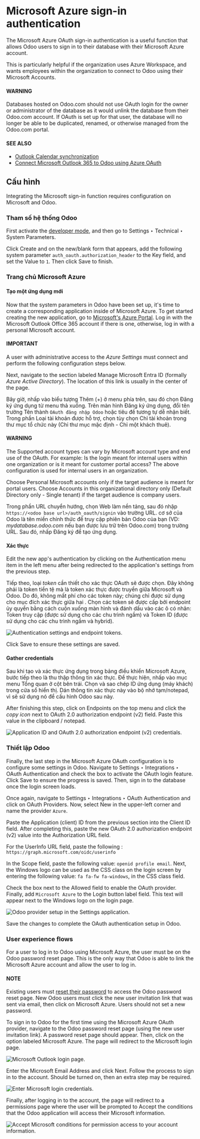 # Microsoft Azure sign-in authentication

The Microsoft Azure OAuth sign-in authentication is a useful function that allows Odoo users to sign
in to their database with their Microsoft Azure account.

This is particularly helpful if the organization uses Azure Workspace, and wants employees within
the organization to connect to Odoo using their Microsoft Accounts.

#### WARNING
Databases hosted on Odoo.com should not use OAuth login for the owner or administrator of the
database as it would unlink the database from their Odoo.com account. If OAuth is set up for that
user, the database will no longer be able to be duplicated, renamed, or otherwise managed from
the Odoo.com portal.

#### SEE ALSO
- [Outlook Calendar synchronization](../../productivity/calendar/outlook.md)
- [Connect Microsoft Outlook 365 to Odoo using Azure OAuth](../email_communication/azure_oauth.md)

## Cấu hình

Integrating the Microsoft sign-in function requires configuration on Microsoft and Odoo.

### Tham số hệ thống Odoo

First activate the [developer mode](../developer_mode.md#developer-mode), and then go to Settings
‣ Technical ‣ System Parameters.

Click Create and on the new/blank form that appears, add the following system parameter
`auth_oauth.authorization_header` to the Key field, and set the Value to
`1`. Then click Save to finish.

### Trang chủ Microsoft Azure

#### Tạo một ứng dụng mới

Now that the system parameters in Odoo have been set up, it's time to create a corresponding
application inside of Microsoft Azure. To get started creating the new application, go to
[Microsoft's Azure Portal](https://portal.azure.com/). Log in with the Microsoft
Outlook Office 365 account if there is one, otherwise, log in with a personal Microsoft
account.

#### IMPORTANT
A user with administrative access to the *Azure Settings* must connect and perform the following
configuration steps below.

Next, navigate to the section labeled Manage Microsoft Entra ID (formally *Azure Active
Directory*). The location of this link is usually in the center of the page.

Bây giờ, nhấp vào biểu tượng Thêm (+) ở menu phía trên, sau đó chọn Đăng ký ứng dụng từ menu thả xuống. Trên màn hình Đăng ký ứng dụng, đổi tên trường Tên thành `OAuth đăng nhập Odoo` hoặc tiêu đề tương tự dễ nhận biết. Trong phần Loại tài khoản được hỗ trợ, chọn tùy chọn Chỉ tài khoản trong thư mục tổ chức này (Chỉ thư mục mặc định - Chỉ một khách thuê).

#### WARNING
The Supported account types can vary by Microsoft account type and end use of the
OAuth. For example: Is the login meant for internal users within one organization or is it meant
for customer portal access? The above configuration is used for internal users in an
organization.

Choose Personal Microsoft accounts only if the target audience is meant for portal
users. Choose Accounts in this organizational directory only (Default Directory only -
Single tenant) if the target audience is company users.

Trong phần URL chuyển hướng, chọn Web làm nền tảng, sau đó nhập `https://<odoo base url>/auth_oauth/signin` vào trường URL.  cơ sở của Odoo là tên miền chính thức để truy cập phiên bản Odoo của bạn (VD: *mydatabase.odoo.com* nếu bạn được lưu trữ trên Odoo.com) trong trường URL. Sau đó, nhấp Đăng ký để tạo ứng dụng.

#### Xác thực

Edit the new app's authentication by clicking on the Authentication menu item in the
left menu after being redirected to the application's settings from the previous step.

Tiếp theo, loại *token* cần thiết cho xác thực OAuth sẽ được chọn. Đây không phải là token tiền tệ mà là token xác thực được truyền giữa Microsoft và Odoo. Do đó, không mất phí cho các token này; chúng chỉ được sử dụng cho mục đích xác thực giữa hai . Chọn các token sẽ được cấp bởi endpoint ủy quyền bằng cách cuộn xuống màn hình và đánh dấu vào các ô có nhãn: Token truy cập (được sử dụng cho các chu trình ngầm) và Token ID (được sử dụng cho các chu trình ngầm và hybrid).

![Authentication settings and endpoint tokens.](../../../_images/authentication-tokens.png)

Click Save to ensure these settings are saved.

#### Gather credentials

Sau khi tạo và xác thực ứng dụng trong bảng điều khiển Microsoft Azure, bước tiếp theo là thu thập thông tin xác thực. Để thực hiện, nhấp vào mục menu Tổng quan ở cột bên trái. Chọn và sao chép ID ứng dụng (máy khách) trong cửa sổ hiển thị. Dán thông tin xác thực này vào bộ nhớ tạm/notepad, vì sẽ sử dụng nó để cấu hình Odoo sau này.

After finishing this step, click on Endpoints on the top menu and click the *copy icon*
next to OAuth 2.0 authorization endpoint (v2) field. Paste this value in the clipboard /
notepad.

![Application ID and OAuth 2.0 authorization endpoint (v2) credentials.](../../../_images/overview-azure-app.png)

### Thiết lập Odoo

Finally, the last step in the Microsoft Azure OAuth configuration is to configure some settings in
Odoo. Navigate to Settings ‣ Integrations ‣ OAuth Authentication and check the
box to activate the OAuth login feature. Click Save to ensure the progress is saved.
Then, sign in to the database once the login screen loads.

Once again, navigate to Settings ‣ Integrations ‣ OAuth Authentication and
click on OAuth Providers. Now, select New in the upper-left corner and name
the provider `Azure`.

Paste the Application (client) ID from the previous section into the Client
ID field. After completing this, paste the new OAuth 2.0 authorization endpoint (v2)
value into the Authorization URL field.

For the UserInfo URL field, paste the following :
`https://graph.microsoft.com/oidc/userinfo`

In the Scope field, paste the following value: `openid profile email`. Next, the Windows
logo can be used as the CSS class on the login screen by entering the following value: `fa fa-fw
fa-windows`, in the CSS class field.

Check the box next to the Allowed field to enable the OAuth provider. Finally, add
`Microsoft Azure` to the Login button label field. This text will appear next to the
Windows logo on the login page.

![Odoo provider setup in the Settings application.](../../../_images/odoo-provider-settings.png)

Save the changes to complete the OAuth authentication setup in Odoo.

### User experience flows

For a user to log in to Odoo using Microsoft Azure, the user must be on the Odoo
password reset page. This is the only way that Odoo is able to link the Microsoft Azure account and
allow the user to log in.

#### NOTE
Existing users must [reset their password](../users.md#users-reset-password) to access the
Odoo password reset page. New Odoo users must click the new user invitation link
that was sent via email, then click on Microsoft Azure. Users should not set a new
password.

To sign in to Odoo for the first time using the Microsoft Azure OAuth provider, navigate to the
Odoo password reset page (using the new user invitation link). A password reset
page should appear. Then, click on the option labeled Microsoft Azure. The page will
redirect to the Microsoft login page.

![Microsoft Outlook login page.](../../../_images/odoo-login.png)

Enter the Microsoft Email Address and click Next. Follow the process to sign
in to the account. Should  be turned on, then an extra step
may be required.

![Enter Microsoft login credentials.](../../../_images/login-next.png)

Finally, after logging in to the account, the page will redirect to a permissions page where the
user will be prompted to Accept the conditions that the Odoo application will access
their Microsoft information.

![Accept Microsoft conditions for permission access to your account information.](../../../_images/accept-access.png)
